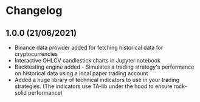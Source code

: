 # Changelog

## 1.0.0 (21/06/2021)

-   Binance data provider added for fetching historical data for cryptocurrencies
-   Interactive OHLCV candlestick charts in Jupyter notebook
-   Backtesting engine added - Simulates a trading strategy's performance on historical data using a local paper trading account
-   Added a huge library of technical indicators to use in your trading strategies. (The indicators use TA-lib under the hood to ensure rock-solid performance)
